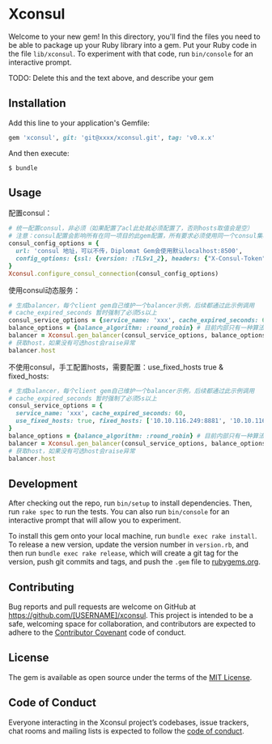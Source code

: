 # Xconsul

Welcome to your new gem! In this directory, you'll find the files you need to be able to package up your Ruby library into a gem. Put your Ruby code in the file `lib/xconsul`. To experiment with that code, run `bin/console` for an interactive prompt.

TODO: Delete this and the text above, and describe your gem

## Installation

Add this line to your application's Gemfile:

```ruby
gem 'xconsul', git: 'git@xxxx/xconsul.git', tag: 'v0.x.x'
```

And then execute:

    $ bundle

## Usage

配置consul：
```ruby
# 统一配置consul，非必须（如果配置了acl此处就必须配置了，否则hosts取值会是空）
# 注意：consul配置会影响所有在同一项目的此gem配置，所有要求必须使用同一个consul集群
consul_config_options = {
  url: 'consul 地址，可以不传，Diplomat Gem会使用默认localhost:8500',
  config_options: {ssl: {version: :TLSv1_2}, headers: {"X-Consul-Token" => "xxxx"}
}
Xconsul.configure_consul_connection(consul_config_options)
```

使用consul动态服务：
```ruby
# 生成balancer，每个client gem自己维护一个balancer示例，后续都通过此示例调用
# cache_expired_seconds 暂时强制了必须5s以上
consul_service_options = {service_name: 'xxx', cache_expired_seconds: 60}
balance_options = {balance_algorithm: :round_robin} # 目前内部只有一种算法，此参数可以直接不传
balancer = Xconsul.gen_balancer(consul_service_options, balance_options)
# 获取host，如果没有可选host会raise异常
balancer.host
```

不使用consul，手工配置hosts，需要配置：use_fixed_hosts true & fixed_hosts:
```ruby
# 生成balancer，每个client gem自己维护一个balancer示例，后续都通过此示例调用
# cache_expired_seconds 暂时强制了必须5s以上
consul_service_options = {
  service_name: 'xxx', cache_expired_seconds: 60,
  use_fixed_hosts: true, fixed_hosts: ['10.10.116.249:8881', '10.10.116.249:8882']
}
balance_options = {balance_algorithm: :round_robin} # 目前内部只有一种算法，此参数可以直接不传
balancer = Xconsul.gen_balancer(consul_service_options, balance_options)
# 获取host，如果没有可选host会raise异常
balancer.host
```


## Development

After checking out the repo, run `bin/setup` to install dependencies. Then, run `rake spec` to run the tests. You can also run `bin/console` for an interactive prompt that will allow you to experiment.

To install this gem onto your local machine, run `bundle exec rake install`. To release a new version, update the version number in `version.rb`, and then run `bundle exec rake release`, which will create a git tag for the version, push git commits and tags, and push the `.gem` file to [rubygems.org](https://rubygems.org).

## Contributing

Bug reports and pull requests are welcome on GitHub at https://github.com/[USERNAME]/xconsul. This project is intended to be a safe, welcoming space for collaboration, and contributors are expected to adhere to the [Contributor Covenant](http://contributor-covenant.org) code of conduct.

## License

The gem is available as open source under the terms of the [MIT License](https://opensource.org/licenses/MIT).

## Code of Conduct

Everyone interacting in the Xconsul project’s codebases, issue trackers, chat rooms and mailing lists is expected to follow the [code of conduct](https://github.com/[USERNAME]/xconsul/blob/master/CODE_OF_CONDUCT.md).
